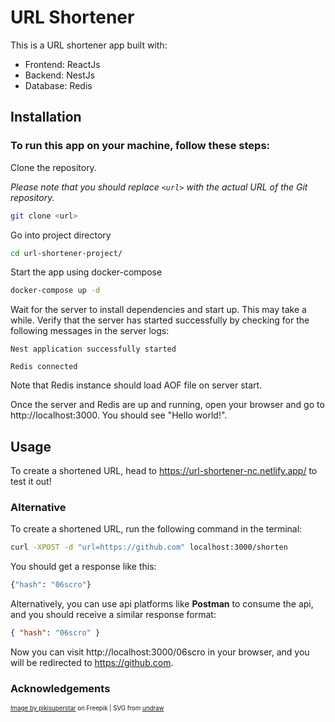 # URL Shortener

This is a URL shortener app built with:

- Frontend: ReactJs
- Backend: NestJs
- Database: Redis

## Installation

### To run this app on your machine, follow these steps:

Clone the repository.

_Please note that you should replace `<url>` with the actual URL of the Git repository._

```bash
git clone <url>
```

Go into project directory

```bash
cd url-shortener-project/
```

Start the app using docker-compose

```bash
docker-compose up -d
```

Wait for the server to install dependencies and start up. This may take a while. Verify that the server has started successfully by checking for the following messages in the server logs:

`Nest application successfully started`

`Redis connected`

Note that Redis instance should load AOF file on server start.

Once the server and Redis are up and running, open your browser and go to http://localhost:3000. You should see "Hello world!".

## Usage

To create a shortened URL, head to https://url-shortener-nc.netlify.app/ to test it out!

### Alternative

To create a shortened URL, run the following command in the terminal:

```bash
curl -XPOST -d "url=https://github.com" localhost:3000/shorten
```

You should get a response like this:

```bash
{"hash": "06scro"}
```

Alternatively, you can use api platforms like **Postman** to consume the api, and you should receive a similar response format:

```json
{ "hash": "06scro" }
```

Now you can visit http://localhost:3000/06scro in your browser, and you will be redirected to https://github.com.

### Acknowledgements

<sub><sup><a href="https://www.freepik.com/free-vector/abstract-colorful-background-with-different-shapes_16099159.htm#query=art%20abstract&position=43&from_view=search&track=ais">Image by pikisuperstar</a> on Freepik | SVG from <a href="https://undraw.co">undraw</a></sup></sub>
